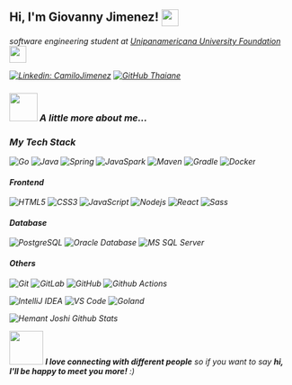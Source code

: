 <h2> Hi, I'm Giovanny Jimenez! <img src="https://media.giphy.com/media/8EmeieJAGjvUI/giphy.gif" width="30" align="center"></h2>
<p><em>software engineering student at <a href="https://unipanamericana.edu.co/">Unipanamericana University Foundation</a><img src="https://cdn.ticbeat.com/src/uploads/2018/04/estudios-universidad-810x540.jpg" width="30"></br>

[![Linkedin: CamiloJimenez](https://img.shields.io/badge/-GiovannyJimenez-blue?style=flat-square&logo=Linkedin&logoColor=white&link=https://www.linkedin.com/in/jaime-giovanny-jimenez-boyaca-357abbba/)](https://www.linkedin.com/in/jaime-giovanny-jimenez-boyaca-357abbba/)
[![GitHub Thaiane](https://img.shields.io/github/followers/camiloj896?label=follow&style=social)](https://github.com/giojimen3z)

### <img src="https://media.giphy.com/media/11kEuHSQAXXiGQ/giphy.gif" width="50"> A little more about me...  

### My Tech Stack

![Go](https://img.shields.io/badge/-Go-black?style=flat-square&logo=go)
![Java](http://img.shields.io/badge/-Java-007396?style=flat-square&logo=java&logoColor=ffffff)
![Spring](http://img.shields.io/badge/-Spring-6DB33F?style=flat-square&logo=spring&logoColor=ffffff)
![JavaSpark](https://img.shields.io/badge/-Spark-black?style=flat-square&logo=Spark)
![Maven](http://img.shields.io/badge/-Maven-1565c0?style=flat-square&logo=apache-maven)
![Gradle](https://img.shields.io/badge/-Gradle-black?style=flat-square&logo=gradle)
![Docker](https://img.shields.io/badge/-Docker-black?style=flat-square&logo=docker)


#### Frontend
![HTML5](https://img.shields.io/badge/-HTML5-%23E44D27?style=flat-square&logo=html5&logoColor=ffffff)
![CSS3](https://img.shields.io/badge/-CSS3-%231572B6?style=flat-square&logo=css3)
![JavaScript](https://img.shields.io/badge/-JavaScript-%23F7DF1C?style=flat-square&logo=javascript&logoColor=000000&labelColor=%23F7DF1C&color=%23FFCE5A)
![Nodejs](https://img.shields.io/badge/-Nodejs-black?style=flat-square&logo=Node.js)
![React](https://img.shields.io/badge/-React-%23282C34?style=flat-square&logo=react)
![Sass](https://img.shields.io/badge/-Sass-%23CC6699?style=flat-square&logo=sass&logoColor=ffffff)


#### Database
![PostgreSQL](https://img.shields.io/badge/-PostgreSQL-336791?style=flat-square&logo=postgresql)
![Oracle Database](http://img.shields.io/badge/-Oracle-DD0031?style=flat-square&logo=oracle)
![MS SQL Server](http://img.shields.io/badge/-MS%20SQL%20Server-CC2927?style=flat-square&logo=microsoft-sql-server&logoColor=ffffff)

#### Others
![Git](https://img.shields.io/badge/-Git-%23F05032?style=flat-square&logo=git&logoColor=%23ffffff)
![GitLab](https://img.shields.io/badge/-GitLab-FCA121?style=flat-square&logo=gitlab)
![GitHub](https://img.shields.io/badge/-GitHub-181717?style=flat-square&logo=github)
![Github Actions](http://img.shields.io/badge/-Github%20Actions-2088FF?style=flat-square&logo=github-actions&logoColor=ffffff)

![IntelliJ IDEA](http://img.shields.io/badge/-IntelliJ%20IDEA-000000?style=flat-square&logo=intellij-idea&logoColor=ffffff)
![VS Code](http://img.shields.io/badge/-VS%20Code-007ACC?style=flat-square&logo=visual-studio-code&logoColor=ffffff)
![Goland](https://img.shields.io/badge/-Goland-black?style=flat-square&logo=goland)




![Hemant Joshi Github Stats](https://github-readme-stats.vercel.app/api?username=gi0jimenez&show_icons=true&title_color=fff&icon_color=79ff97&text_color=9f9f9f&bg_color=151515)

<img src="https://media.giphy.com/media/LnQjpWaON8nhr21vNW/giphy.gif" width="60"> <em><b>I love connecting with different people</b> so if you want to say <b>hi, I'll be happy to meet you more!</b> :)</em>
